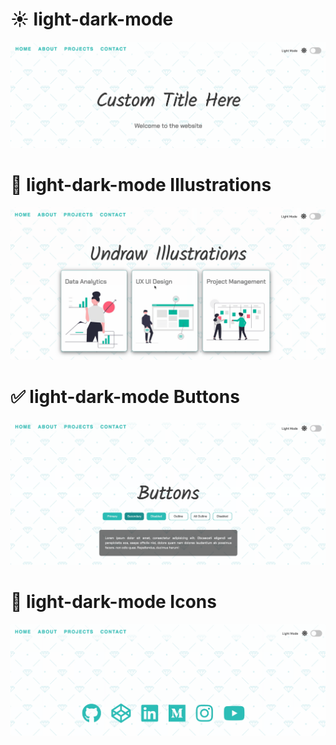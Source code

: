 # ☀️ light-dark-mode 

![](img/Title.gif)

# 🎨 light-dark-mode Illustrations

![](img/Illustrations.gif)

# ✅ light-dark-mode Buttons

![](img/Buttons.gif)

# 🚀 light-dark-mode Icons

![](img/Icons.gif)